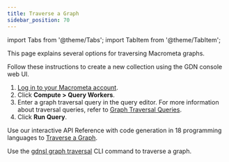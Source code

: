 ```yaml
---
title: Traverse a Graph
sidebar_position: 70
---
```


import Tabs from '@theme/Tabs';
import TabItem from '@theme/TabItem';

This page explains several options for traversing Macrometa graphs.

<Tabs groupId="operating-systems">
<TabItem value="console" label="Web Console">

Follow these instructions to create a new collection using the GDN console web UI.

1. [Log in to your Macrometa account](https://auth.paas.macrometa.io/).
2. Click **Compute > Query Workers**.
3. Enter a graph traversal query in the query editor. For more information about traversal queries, refer to [Graph Traversal Queries](../graph-queries/traversal-queries/).
4. Click **Run Query**.

</TabItem>
<TabItem value="api" label="REST API">

Use our interactive API Reference with code generation in 18 programming languages to [Traverse a Graph](https://www.macrometa.com/docs/api#/operations/ReadIn-OrOutboundEdges).

</TabItem>
<TabItem value="cli" label="CLI">

Use the [gdnsl graph traversal](../../cli/collections-cli) CLI command to traverse a graph.

</TabItem>
</Tabs>
